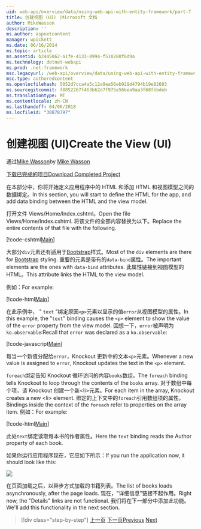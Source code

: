 ```yaml
---
uid: web-api/overview/data/using-web-api-with-entity-framework/part-7
title: 创建视图 (UI) |Microsoft 文档
author: MikeWasson
description: ''
ms.author: aspnetcontent
manager: wpickett
ms.date: 06/16/2014
ms.topic: article
ms.assetid: b2445062-a1fe-4133-8994-f510280f6d9a
ms.technology: dotnet-webapi
ms.prod: .net-framework
msc.legacyurl: /web-api/overview/data/using-web-api-with-entity-framework/part-7
msc.type: authoredcontent
ms.openlocfilehash: 5052d7cca4a5c12a9ea56eb929d4794b19e82603
ms.sourcegitcommit: f8852267f463b62d7f975e56bea9aa3f68fbbdeb
ms.translationtype: MT
ms.contentlocale: zh-CN
ms.lasthandoff: 04/06/2018
ms.locfileid: "30878797"
---
```

<a name="create-the-view-ui"></a><span data-ttu-id="c19bb-102">创建视图 (UI)</span><span class="sxs-lookup"><span data-stu-id="c19bb-102">Create the View (UI)</span></span>
====================
<span data-ttu-id="c19bb-103">通过[Mike Wasson](https://github.com/MikeWasson)</span><span class="sxs-lookup"><span data-stu-id="c19bb-103">by [Mike Wasson](https://github.com/MikeWasson)</span></span>

[<span data-ttu-id="c19bb-104">下载已完成的项目</span><span class="sxs-lookup"><span data-stu-id="c19bb-104">Download Completed Project</span></span>](https://github.com/MikeWasson/BookService)

<span data-ttu-id="c19bb-105">在本部分中，你将开始定义应用程序中的 HTML 和添加 HTML 和视图模型之间的数据绑定。</span><span class="sxs-lookup"><span data-stu-id="c19bb-105">In this section, you will start to define the HTML for the app, and add data binding between the HTML and the view model.</span></span>

<span data-ttu-id="c19bb-106">打开文件 Views/Home/Index.cshtml。</span><span class="sxs-lookup"><span data-stu-id="c19bb-106">Open the file Views/Home/Index.cshtml.</span></span> <span data-ttu-id="c19bb-107">将该文件的全部内容替换为以下。</span><span class="sxs-lookup"><span data-stu-id="c19bb-107">Replace the entire contents of that file with the following.</span></span>

[!code-cshtml[Main](part-7/samples/sample1.cshtml)]

<span data-ttu-id="c19bb-108">大部分`div`元素还有适用于[Bootstrap](http://getbootstrap.com/)样式。</span><span class="sxs-lookup"><span data-stu-id="c19bb-108">Most of the `div` elements are there for [Bootstrap](http://getbootstrap.com/) styling.</span></span> <span data-ttu-id="c19bb-109">重要的元素是带有的`data-bind`属性。</span><span class="sxs-lookup"><span data-stu-id="c19bb-109">The important elements are the ones with `data-bind` attributes.</span></span> <span data-ttu-id="c19bb-110">此属性链接到视图模型的 HTML。</span><span class="sxs-lookup"><span data-stu-id="c19bb-110">This attribute links the HTML to the view model.</span></span>

<span data-ttu-id="c19bb-111">例如：</span><span class="sxs-lookup"><span data-stu-id="c19bb-111">For example:</span></span>

[!code-html[Main](part-7/samples/sample2.html)]

<span data-ttu-id="c19bb-112">在此示例中， &quot; `text` &quot;绑定原因`<p>`元素以显示的值`error`从视图模型的属性。</span><span class="sxs-lookup"><span data-stu-id="c19bb-112">In this example, the &quot;`text`&quot; binding causes the `<p>` element to show the value of the `error` property from the view model.</span></span> <span data-ttu-id="c19bb-113">回想一下，`error`被声明为`ko.observable`:</span><span class="sxs-lookup"><span data-stu-id="c19bb-113">Recall that `error` was declared as a `ko.observable`:</span></span>

[!code-javascript[Main](part-7/samples/sample3.js)]

<span data-ttu-id="c19bb-114">每当一个新值分配给`error`，Knockout 更新中的文本`<p>`元素。</span><span class="sxs-lookup"><span data-stu-id="c19bb-114">Whenever a new value is assigned to `error`, Knockout updates the text in the `<p>` element.</span></span>

<span data-ttu-id="c19bb-115">`foreach`绑定告知 Knockout 循环访问的内容`books`数组。</span><span class="sxs-lookup"><span data-stu-id="c19bb-115">The `foreach` binding tells Knockout to loop through the contents of the `books` array.</span></span> <span data-ttu-id="c19bb-116">对于数组中每个项，请 Knockout 创建一个新&lt;li&gt;元素。</span><span class="sxs-lookup"><span data-stu-id="c19bb-116">For each item in the array, Knockout creates a new &lt;li&gt; element.</span></span> <span data-ttu-id="c19bb-117">绑定的上下文中的`foreach`引用数组项的属性。</span><span class="sxs-lookup"><span data-stu-id="c19bb-117">Bindings inside the context of the `foreach` refer to properties on the array item.</span></span> <span data-ttu-id="c19bb-118">例如：</span><span class="sxs-lookup"><span data-stu-id="c19bb-118">For example:</span></span>

[!code-html[Main](part-7/samples/sample4.html)]

<span data-ttu-id="c19bb-119">此处`text`绑定读取每本书的作者属性。</span><span class="sxs-lookup"><span data-stu-id="c19bb-119">Here the `text` binding reads the Author property of each book.</span></span>

<span data-ttu-id="c19bb-120">如果你运行应用程序现在，它应如下所示：</span><span class="sxs-lookup"><span data-stu-id="c19bb-120">If you run the application now, it should look like this:</span></span>

![](part-7/_static/image1.png)

<span data-ttu-id="c19bb-121">在页面加载之后，以异步方式加载的书籍列表。</span><span class="sxs-lookup"><span data-stu-id="c19bb-121">The list of books loads asynchronously, after the page loads.</span></span> <span data-ttu-id="c19bb-122">现在，&quot;详细信息&quot;链接不起作用。</span><span class="sxs-lookup"><span data-stu-id="c19bb-122">Right now, the &quot;Details&quot; links are not functional.</span></span> <span data-ttu-id="c19bb-123">我们将在下一部分中添加此功能。</span><span class="sxs-lookup"><span data-stu-id="c19bb-123">We'll add this functionality in the next section.</span></span>

> [!div class="step-by-step"]
> <span data-ttu-id="c19bb-124">[上一页](part-6.md)
> [下一页](part-8.md)</span><span class="sxs-lookup"><span data-stu-id="c19bb-124">[Previous](part-6.md)
[Next](part-8.md)</span></span>
